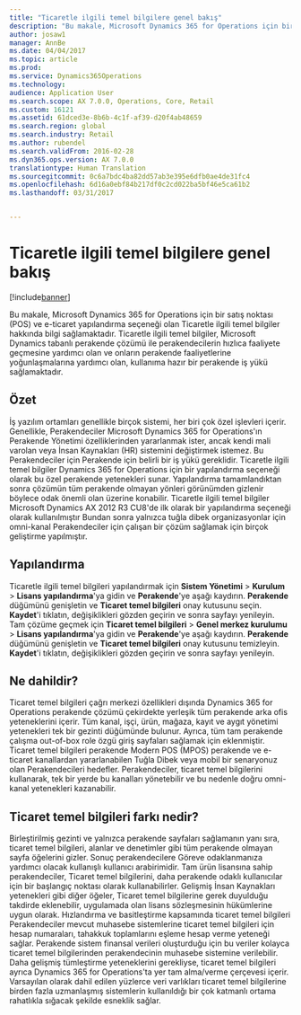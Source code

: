 ```yaml
---
title: "Ticaretle ilgili temel bilgilere genel bakış"
description: "Bu makale, Microsoft Dynamics 365 for Operations için bir satış noktası (POS) ve e-ticaret yapılandırma seçeneği olan Ticaretle ilgili temel bilgiler hakkında bilgi sağlamaktadır. Ticaretle ilgili temel bilgiler, Microsoft Dynamics tabanlı perakende çözümü ile perakendecilerin hızlıca faaliyete geçmesine yardımcı olan ve onların perakende faaliyetlerine yoğunlaşmalarına yardımcı olan, kullanıma hazır bir perakende iş yükü sağlamaktadır."
author: josaw1
manager: AnnBe
ms.date: 04/04/2017
ms.topic: article
ms.prod: 
ms.service: Dynamics365Operations
ms.technology: 
audience: Application User
ms.search.scope: AX 7.0.0, Operations, Core, Retail
ms.custom: 16121
ms.assetid: 61dced3e-8b6b-4c1f-af39-d20f4ab48659
ms.search.region: global
ms.search.industry: Retail
ms.author: rubendel
ms.search.validFrom: 2016-02-28
ms.dyn365.ops.version: AX 7.0.0
translationtype: Human Translation
ms.sourcegitcommit: 0c6a7bdc4ba82dd57ab3e395e6dfb0ae4de31fc4
ms.openlocfilehash: 6d16a0ebf84b217df0c2cd022ba5bf46e5ca61b2
ms.lasthandoff: 03/31/2017


---
```


# <a name="commerce-essentials-overview"></a>Ticaretle ilgili temel bilgilere genel bakış

[!include[banner](includes/banner.md)]


Bu makale, Microsoft Dynamics 365 for Operations için bir satış noktası (POS) ve e-ticaret yapılandırma seçeneği olan Ticaretle ilgili temel bilgiler hakkında bilgi sağlamaktadır. Ticaretle ilgili temel bilgiler, Microsoft Dynamics tabanlı perakende çözümü ile perakendecilerin hızlıca faaliyete geçmesine yardımcı olan ve onların perakende faaliyetlerine yoğunlaşmalarına yardımcı olan, kullanıma hazır bir perakende iş yükü sağlamaktadır. 

<a name="overview"></a>Özet
--------

İş yazılım ortamları genellikle birçok sistemi, her biri çok özel işlevleri içerir. Genellikle, Perakendeciler Microsoft Dynamics 365 for Operations'ın Perakende Yönetimi özelliklerinden yararlanmak ister, ancak kendi mali varolan veya İnsan Kaynakları (HR) sistemini değiştirmek istemez. Bu Perakendeciler için Perakende için belirli bir iş yükü gereklidir. Ticaretle ilgili temel bilgiler Dynamics 365 for Operations için bir yapılandırma seçeneği olarak bu özel perakende yetenekleri sunar. Yapılandırma tamamlandıktan sonra çözümün tüm perakende olmayan yönleri görünümden gizlenir böylece odak önemli olan üzerine konabilir. Ticaretle ilgili temel bilgiler Microsoft Dynamics AX 2012 R3 CU8'de ilk olarak bir yapılandırma seçeneği olarak kullanılmıştır Bundan sonra yalnızca tuğla dibek organizasyonlar için omni-kanal Perakendeciler için çalışan bir çözüm sağlamak için birçok geliştirme yapılmıştır.

## <a name="configuration"></a>Yapılandırma
Ticaretle ilgili temel bilgileri yapılandırmak için **Sistem Yönetimi** &gt; **Kurulum** &gt; **Lisans yapılandırma**'ya gidin ve **Perakende**'ye aşağı kaydırın. **Perakende** düğümünü genişletin ve **Ticaret temel bilgileri** onay kutusunu seçin. **Kaydet**'i tıklatın, değişiklikleri gözden geçirin ve sonra sayfayı yenileyin. Tam çözüme geçmek için **Ticaret temel bilgileri** &gt; **Genel merkez kurulumu** &gt; **Lisans yapılandırma**'ya gidin ve **Perakende**'ye aşağı kaydırın. **Perakende** düğümünü genişletin ve **Ticaret temel bilgileri** onay kutusunu temizleyin. **Kaydet**'i tıklatın, değişiklikleri gözden geçirin ve sonra sayfayı yenileyin.

## <a name="what-is-included"></a>Ne dahildir?
Ticaret temel bilgileri çağrı merkezi özellikleri dışında Dynamics 365 for Operations perakende çözümü çekirdekte yerleşik tüm perakende arka ofis yeteneklerini içerir. Tüm kanal, işçi, ürün, mağaza, kayıt ve aygıt yönetimi yetenekleri tek bir gezinti düğümünde bulunur. Ayrıca, tüm tam perakende çalışma out-of-box role özgü giriş sayfaları sağlamak için eklenmiştir. Ticaret temel bilgileri perakende Modern POS (MPOS) perakende ve e-ticaret kanallardan yararlanabilen Tuğla Dibek veya mobil bir senaryonuz olan Perakendecileri hedefler. Perakendeciler, ticaret temel bilgilerini kullanarak, tek bir yerde bu kanalları yönetebilir ve bu nedenle doğru omni-kanal yetenekleri kazanabilir.

## <a name="how-is-commerce-essentials-different"></a>Ticaret temel bilgileri farkı nedir?
Birleştirilmiş gezinti ve yalnızca perakende sayfaları sağlamanın yanı sıra, ticaret temel bilgileri, alanlar ve denetimler gibi tüm perakende olmayan sayfa öğelerini gizler. Sonuç perakendecilere Göreve odaklanmanıza yardımcı olacak kullanışlı kullanıcı arabirimidir. Tam ürün lisansına sahip perakendeciler, Ticaret temel bilgilerini, daha perakende odaklı kullanıcılar için bir başlangıç noktası olarak kullanabilirler. Gelişmiş İnsan Kaynakları yetenekleri gibi diğer öğeler, Ticaret temel bilgilerine gerek duyulduğu takdirde eklenebilir, uygulamada olan lisans sözleşmesinin hükümlerine uygun olarak. Hızlandırma ve basitleştirme kapsamında ticaret temel bilgileri Perakendeciler mevcut muhasebe sistemlerine ticaret temel bilgileri için hesap numaraları, tahakkuk toplamlarını eşleme hesap verme yeteneği sağlar. Perakende sistem finansal verileri oluşturduğu için bu veriler kolayca ticaret temel bilgilerinden perakendecinin muhasebe sistemine verilebilir. Daha gelişmiş tümleştirme yeteneklerini gerekliyse, ticaret temel bilgileri ayrıca Dynamics 365 for Operations'ta yer tam alma/verme çerçevesi içerir. Varsayılan olarak dahil edilen yüzlerce veri varlıkları ticaret temel bilgilerine birden fazla uzmanlaşmış sistemlerin kullanıldığı bir çok katmanlı ortama rahatlıkla sığacak şekilde esneklik sağlar.





